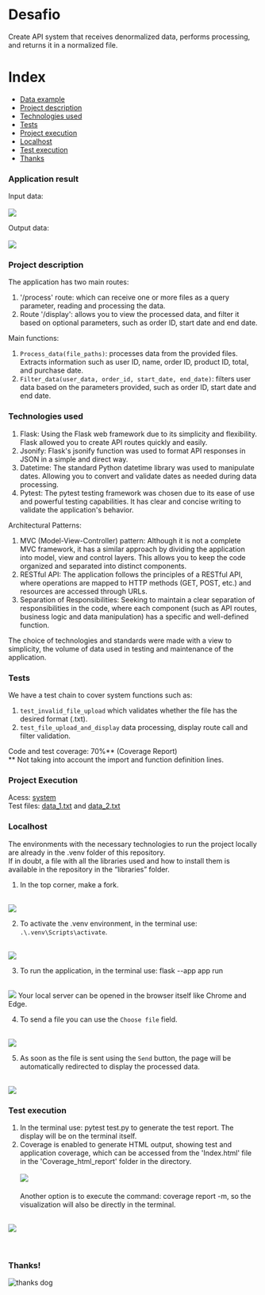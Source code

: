 # Desafio
Create API system that receives denormalized data, performs processing, and returns it in a normalized file. <br>

# Index
* [Data example](#application-result)
* [Project description](#project-description)
* [Technologies used](#technologies-used)
* [Tests](#tests)
* [Project execution](#project-execution)
* [Localhost](#Localhost)
* [Test execution](#test-execution)
* [Thanks](#thanks)

### Application result
Input data: <br><br>
<img src=Images/entrada-dados.png>

Output data: <br><br>
<img src=Images/saida-dados.png>

### Project description
The application has two main routes: <br>
1. '/process' route: which can receive one or more files as a query parameter, reading and processing the data. <br>
2. Route '/display': allows you to view the processed data, and filter it based on optional parameters, such as order ID, start date and end date. <br>

Main functions: <br>
1. `Process_data(file_paths)`: processes data from the provided files. Extracts information such as user ID, name, order ID, product ID, total, and purchase date. <br>
2. `Filter_data(user_data, order_id, start_date, end_date)`: filters user data based on the parameters provided, such as order ID, start date and end date. <br>

### Technologies used
1. Flask: Using the Flask web framework due to its simplicity and flexibility. Flask allowed you to create API routes quickly and easily. <br>
2. Jsonify: Flask's jsonify function was used to format API responses in JSON in a simple and direct way. <br>
3. Datetime: The standard Python datetime library was used to manipulate dates. Allowing you to convert and validate dates as needed during data processing. <br>
4. Pytest: The pytest testing framework was chosen due to its ease of use and powerful testing capabilities. It has clear and concise writing to validate the application's behavior. <br>

Architectural Patterns: <br>
1. MVC (Model-View-Controller) pattern: Although it is not a complete MVC framework, it has a similar approach by dividing the application into model, view and control layers. This allows you to keep the code organized and separated into distinct components. <br>
2. RESTful API: The application follows the principles of a RESTful API, where operations are mapped to HTTP methods (GET, POST, etc.) and resources are accessed through URLs. <br>
3. Separation of Responsibilities: Seeking to maintain a clear separation of responsibilities in the code, where each component (such as API routes, business logic and data manipulation) has a specific and well-defined function. <br>

The choice of technologies and standards were made with a view to simplicity, the volume of data used in testing and maintenance of the application. <br>

### Tests
We have a test chain to cover system functions such as: <br>
1. `test_invalid_file_upload` which validates whether the file has the desired format (.txt). <br>
2. `test_file_upload_and_display` data processing, display route call and filter validation. <br>

Code and test coverage: 70%** (Coverage Report) <br>
** Not taking into account the import and function definition lines. <br>

### Project Execution
Acess: [system](https://data-processing-six.vercel.app/) <br>
Test files: [data_1.txt](https://github.com/anafbarreto/Tratamento_dados/files/14629307/data_1.txt)  and 
[data_2.txt](https://github.com/anafbarreto/Tratamento_dados/files/14629308/data_2.txt)


### Localhost
The environments with the necessary technologies to run the project locally are already in the .venv folder of this repository. <br>
If in doubt, a file with all the libraries used and how to install them is available in the repository in the “libraries” folder. <br>

1. In the top corner, make a fork. <br><br>
<img src=Images/image-1.png>

2. To activate the .venv environment, in the terminal use: `.\.venv\Scripts\activate`. <br><br>
<img src=Images/image-2.png>

3. To run the application, in the terminal use: flask --app app run <br><br>
<img src=Images/image-3.png>
   Your local server can be opened in the browser itself like Chrome and Edge. <br>

4. To send a file you can use the `Choose file` field. <br><br>
<img src=Images/image-6.png> 

5. As soon as the file is sent using the `Send` button, the page will be automatically redirected to display the processed data. <br><br>
<img src=Images/image-7.png>


### Test execution
1. In the terminal use: pytest test.py to generate the test report. The display will be on the terminal itself. <br>
2. Coverage is enabled to generate HTML output, showing test and application coverage, which can be accessed from the 'Index.html' file in the 'Coverage_html_report' folder in the directory. <br><br>
<img src=Images/image-8.png> <br><br>
Another option is to execute the command: coverage report -m, so the visualization will also be directly in the terminal. <br><br>
<img src=Images/image-9.png>


<br>
<br>
<br>

### Thanks!
![thanks dog](https://github.com/anafbarreto/Tratamento_dados/assets/44984838/a8f741d9-6817-4a2f-a075-8b1bfd1f0a33)









